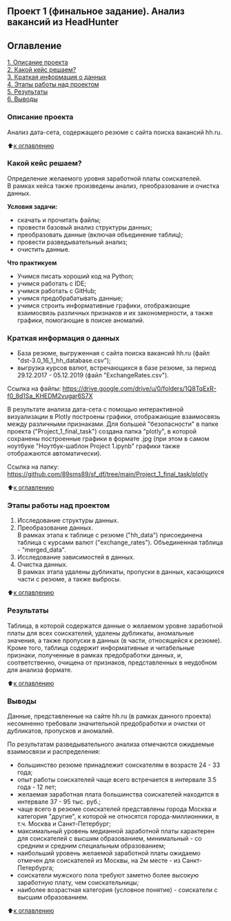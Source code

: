 ## Проект 1 (финальное задание). Анализ вакансий из HeadHunter 

## Оглавление
[1. Описание проекта](https://github.com/89sms89/sf_df/blob/main/Project_1_final_task/README.md#%D0%BE%D0%BF%D0%B8%D1%81%D0%B0%D0%BD%D0%B8%D0%B5-%D0%BF%D1%80%D0%BE%D0%B5%D0%BA%D1%82%D0%B0)  
[2. Какой кейс решаем?](https://github.com/89sms89/sf_df/blob/main/Project_1_final_task/README.md#%D0%BA%D0%B0%D0%BA%D0%BE%D0%B9-%D0%BA%D0%B5%D0%B9%D1%81-%D1%80%D0%B5%D1%88%D0%B0%D0%B5%D0%BC)  
[3. Краткая информация о данных](https://github.com/89sms89/sf_df/blob/main/Project_1_final_task/README.md#%D0%BA%D1%80%D0%B0%D1%82%D0%BA%D0%B0%D1%8F-%D0%B8%D0%BD%D1%84%D0%BE%D1%80%D0%BC%D0%B0%D1%86%D0%B8%D1%8F-%D0%BE-%D0%B4%D0%B0%D0%BD%D0%BD%D1%8B%D1%85)  
[4. Этапы работы над проектом](https://github.com/89sms89/sf_df/blob/main/Project_1_final_task/README.md#%D1%8D%D1%82%D0%B0%D0%BF%D1%8B-%D1%80%D0%B0%D0%B1%D0%BE%D1%82%D1%8B-%D0%BD%D0%B0%D0%B4-%D0%BF%D1%80%D0%BE%D0%B5%D0%BA%D1%82%D0%BE%D0%BC)  
[5. Результаты](https://github.com/89sms89/sf_df/blob/main/Project_1_final_task/README.md#%D1%80%D0%B5%D0%B7%D1%83%D0%BB%D1%8C%D1%82%D0%B0%D1%82%D1%8B)  
[6. Выводы](https://github.com/89sms89/sf_df/blob/main/Project_1_final_task/README.md#%D0%B2%D1%8B%D0%B2%D0%BE%D0%B4%D1%8B)

### Описание проекта
Анализ дата-сета, содержащего резюме с сайта поиска вакансий hh.ru.

:arrow_up:[к оглавлению](https://github.com/89sms89/sf_df/blob/main/Project_1_final_task/README.md#%D0%BE%D0%B3%D0%BB%D0%B0%D0%B2%D0%BB%D0%B5%D0%BD%D0%B8%D0%B5)


### Какой кейс решаем?
Определение желаемого уровня заработной платы соискателей.    
В рамках кейса также произведены анализ, преобразование и очистка данных.

**Условия задачи:**
- скачать и прочитать файлы;
- провести базовый анализ структуры данных;
- преобразовать данные (включая объединение таблиц);
- провести разведывательный анализ;
- очистить данные.

**Что практикуем**  
- Учимся писать хороший код на Python;
- учимся работать с IDE;
- учимся работать с GitHub;
- учимся предобрабатывать данные;
- учимся строить информативные графики, отображающие взаимосвязь различных признаков и их закономерности, а также графики, помогающие в поиске аномалий.


### Краткая информация о данных
- База резюме, выгруженная с сайта поиска вакансий hh.ru (файл "dst-3.0_16_1_hh_database.csv");
- выгрузка курсов валют, встречающихся в базе резюме, за период 29.12.2017 - 05.12.2019 (файл "ExchangeRates.csv").
    
Ссылка на файлы: https://drive.google.com/drive/u/0/folders/1Q8TqExR-f0_8d1Sa_KHEDM2vugar6S7X    

В результате анализа дата-сета с помощью интерактивной визуализации в Plotly построены графики, отображающие взаимосвязь между различными признаками. Для большей "безопасности" в папке проекта ("Project_1_final_task") создана папка "plotly", в которой сохранены построенные графики в формате .jpg (при этом в самом ноутбуке "Ноутбук-шаблон Project 1.ipynb" графики также отображаются автоматически).

Ссылка на папку: https://github.com/89sms89/sf_df/tree/main/Project_1_final_task/plotly

:arrow_up:[к оглавлению](https://github.com/89sms89/sf_df/blob/main/Project_1_final_task/README.md#%D0%BE%D0%B3%D0%BB%D0%B0%D0%B2%D0%BB%D0%B5%D0%BD%D0%B8%D0%B5)


### Этапы работы над проектом
1. Исследование структуры данных.
2. Преобразование данных.    
В рамках этапа к таблице с резюме ("hh_data") присоединена таблица с курсами валют ("exchange_rates"). Объединенная таблица - "merged_data".    
3. Исследование зависимостей в данных.
4. Очистка данных.    
В рамках этапа удалены дубликаты, пропуски в данных, касающихся части с резюме, а также выбросы.

:arrow_up:[к оглавлению](https://github.com/89sms89/sf_df/blob/main/Project_1_final_task/README.md#%D0%BE%D0%B3%D0%BB%D0%B0%D0%B2%D0%BB%D0%B5%D0%BD%D0%B8%D0%B5)


### Результаты
Таблица, в которой содержатся данные о желаемом уровне заработной платы для всех соискателей, удалены дубликаты, аномальные значения, а также пропуски в данных (в части, относящейся к резюме).    
Кроме того, таблица содержит информативные и читабельные признаки, полученные в рамках предобработки данных, и, соответственно, очищена от признаков, представленных в неудобном для анализа формате.

:arrow_up:[к оглавлению](https://github.com/89sms89/sf_df/blob/main/Project_1_final_task/README.md#%D0%BE%D0%B3%D0%BB%D0%B0%D0%B2%D0%BB%D0%B5%D0%BD%D0%B8%D0%B5)


### Выводы
Данные, представленные на сайте hh.ru (в рамках данного проекта) несомненно требовали значительной предобработки и очистки от дубликатов, пропусков и аномалий.

По результатам разведывательного анализа отмечаются ожидаемые взаимосвязи и распределения:
- большинство резюме принадлежит соискателям в возрасте 24 - 33 года;
- опыт работы соискателей чаще всего встречается в интервале 3.5 года - 12 лет;
- желаемая заработная плата большинства соискателей находится в интервале 37 - 95 тыс. руб.;
- чаще всего в резюме соискателей представлены города Москва и категория "другие", к которой не относятся города-миллионники, в т.ч. Москва и Санкт-Петербург;
- максимальный уровень медианной заработной платы характерен для соискателей с высшим образованием, минимальный - со средним и средним специальным образованием;
- наибольший уровень желаемой заработной платы ожидаемо отмечен для соискателей из Москвы, на 2м месте - из Санкт-Петербурга;
- соискатели мужского пола требуют заметно более высокую заработную плату, чем соискательницы;
- наиболее возрастная категория (условное понятие) - соискатели с высшим образованием.

:arrow_up:[к оглавлению](https://github.com/89sms89/sf_df/blob/main/Project_1_final_task/README.md#%D0%BE%D0%B3%D0%BB%D0%B0%D0%B2%D0%BB%D0%B5%D0%BD%D0%B8%D0%B5)